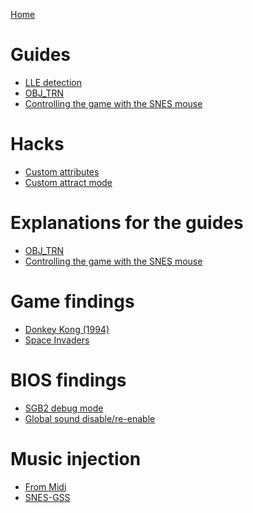 [Home](index.md)

# Guides

- [LLE detection](lle_detection.md)
- [OBJ_TRN](obj_trn_guide.md)
- [Controlling the game with the SNES mouse]()

# Hacks

- [Custom attributes]()
- [Custom attract mode]()

# Explanations for the guides

- [OBJ_TRN](obj_trn_rambling.md)
- [Controlling the game with the SNES mouse]()

# Game findings

- [Donkey Kong (1994)](dk94.md)
- [Space Invaders](spaceInvaders.md)

# BIOS findings

- [SGB2 debug mode]()
- [Global sound disable/re-enable]()

# Music injection

- [From Midi]()
- [SNES-GSS]()
